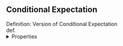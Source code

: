 ## Conditional Expectation

<div class="callout definition"><span class="label">Definition: Version of Conditional Expectation</span><br/>
def.
</div>

<details class="collapsible">
  <summary>Properties</summary>
  <div class="collapsible__content">
    pull out, jensen, etc.
  </div>
</details>
